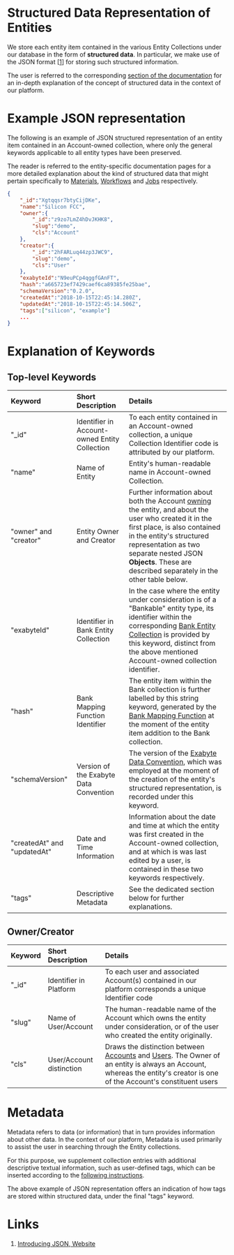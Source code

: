 # Structured Data Representation of Entities

We store each entity item contained in the various Entity Collections under our database in the form of **structured data**. In particular, we make use of the JSON format [[1](#links)] for storing such structured information. 

The user is referred to the corresponding [section of the documentation](/data/convention/structured.md) for an in-depth explanation of the concept of structured data in the context of our platform.

# Example JSON representation

The following is an example of JSON structured representation of an entity item contained in an Account-owned collection, where only the general keywords applicable to all entity types have been preserved. 

The reader is referred to the entity-specific documentation pages for a more detailed explanation about the kind of structured data that might pertain specifically to [Materials](/materials/data.md), [Workflows](/workflows/data/data.md) and [Jobs](/jobs/data.md) respectively. 


```json
{
    "_id":"Xgtqqsr7btyCijDKe",
    "name":"Silicon FCC",
    "owner":{
        "_id":"z9zo7LmZ4hDvJKHK8",
        "slug":"demo",
        "cls":"Account"
    },
    "creator":{
        "_id":"2hFARLuq44zp3JWC9",
        "slug":"demo",
        "cls":"User"
    },
    "exabyteId":"N9euPCp4qggfGAnFT",
    "hash":"a665723ef7429caef6ca89385fe25bae",
    "schemaVersion":"0.2.0",
    "createdAt":"2018-10-15T22:45:14.280Z",
    "updatedAt":"2018-10-15T22:45:14.506Z",
    "tags":["silicon", "example"]
    ...
}

```

# Explanation of Keywords

## Top-level Keywords

| Keyword    |  Short Description      | Details        | 
| :-------- |:----------- |:------------- |
| "_id" | Identifier in Account-owned Entity Collection    | To each entity contained in an Account-owned collection, a unique Collection Identifier code is attributed by our platform. |
| "name" | Name of Entity | Entity's human-readable name in Account-owned Collection. |
| "owner" and "creator" | Entity Owner and Creator | Further information about both the Account [owning](ownership.md) the entity, and about the user who created it in the first place, is also contained in the entity's structured representation as two separate nested JSON **Objects**. These are described separately in the other table below. |
| "exabyteId"      | Identifier in Bank Entity Collection | In the case where the entity under consideration is of a "Bankable" entity type, its identifier within the corresponding [Bank Entity Collection](bank.md) is provided by this keyword, distinct from the above mentioned Account-owned collection identifier. |
| "hash" |  Bank Mapping Function Identifier   |  The entity item within the Bank collection is further labelled by this string keyword, generated by the [Bank Mapping Function](bank.md) at the moment of the entity item addition to the Bank collection.   |
| "schemaVersion" |  Version of the Exabyte Data Convention  | The version of the [Exabyte Data Convention](/data/convention/overview.md), which was employed at the moment of the creation of the entity's structured representation, is recorded under this keyword.  |
| "createdAt" and "updatedAt"  | Date and Time Information  | Information about the date and time at which the entity was first created in the Account-owned collection, and at which is was last edited by a user, is contained in these two keywords respectively.  |
| "tags" | Descriptive Metadata  | See the dedicated section below for further explanations. |

## Owner/Creator

| Keyword    |  Short Description      | Details        | 
| :-------- |:----------- |:------------- |
| "_id" | Identifier in Platform    | To each user and associated Account(s) contained in our platform corresponds a unique Identifier code  |
| "slug" | Name of User/Account | The human-readable name of the Account which owns the entity under consideration, or of the user who created the entity originally. |
| "cls"  | User/Account distinction    | Draws the distinction between [Accounts](/accounts/overview.md) and [Users](/accounts/users.md). The Owner of an entity is always an Account, whereas the entity's creator is one of the Account's constituent users |


# Metadata

Metadata refers to data (or information) that in turn provides information about other data. In the context of our platform, Metadata is used primarily to assist the user in searching through the  Entity collections. 

For this purpose, we supplement collection entries with additional descriptive textual information, such as user-defined tags, which can be inserted according to the [following instructions](actions/metadata.md).

The above example of JSON representation offers an indication of how tags are stored within structured data, under the final "tags" keyword.


# Links

1. [Introducing JSON, Website](https://www.json.org/)
